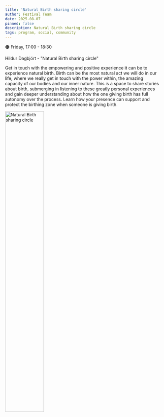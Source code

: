 ```yaml
---
title: 'Natural Birth sharing circle'
author: Festival Team
date: 2025-08-07
pinned: false
description: Natural Birth sharing circle
tags: program, social, community
---
```


<script>
    import Image from  '$lib/Image.svelte'
</script>

🟠 Friday, 17:00 - 18:30

Hildur Dagbjört - "Natural Birth sharing circle"

Get in touch with the empowering and positive experience it can be to experience natural birth. Birth can be the most natural act we will do in our life, where we really get in touch with the power within, the amazing capacity of our bodies and our inner nature. This is a space to share stories about birth, submerging in listening to these greatly personal experiences and gain deeper understanding about how the one giving birth has full autonomy over the process. Learn how your presence can support and protect the birthing zone when someone is giving birth.

<Image 
  src='program/social-community/17-make-a-permaculture-song.png'
  caption='Natural Birth sharing circle'
  alt='Natural Birth sharing circle'
  width='50%'/> 